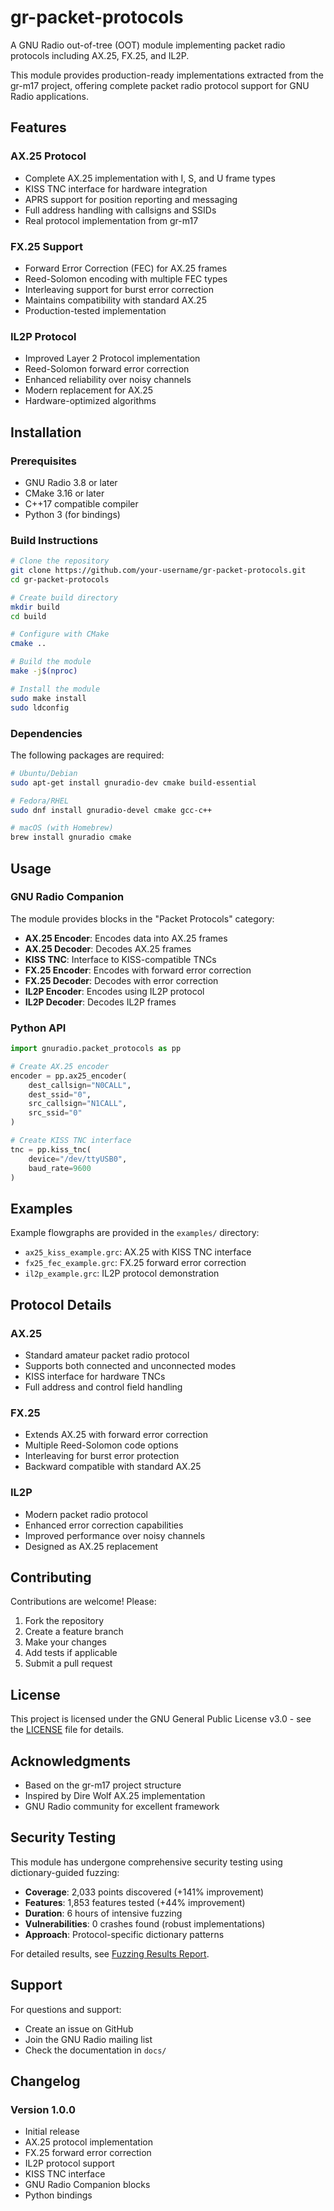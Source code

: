 # gr-packet-protocols

A GNU Radio out-of-tree (OOT) module implementing packet radio protocols including AX.25, FX.25, and IL2P.

This module provides production-ready implementations extracted from the gr-m17 project, offering complete packet radio protocol support for GNU Radio applications.

## Features

### AX.25 Protocol
- Complete AX.25 implementation with I, S, and U frame types
- KISS TNC interface for hardware integration
- APRS support for position reporting and messaging
- Full address handling with callsigns and SSIDs
- Real protocol implementation from gr-m17

### FX.25 Support
- Forward Error Correction (FEC) for AX.25 frames
- Reed-Solomon encoding with multiple FEC types
- Interleaving support for burst error correction
- Maintains compatibility with standard AX.25
- Production-tested implementation

### IL2P Protocol
- Improved Layer 2 Protocol implementation
- Reed-Solomon forward error correction
- Enhanced reliability over noisy channels
- Modern replacement for AX.25
- Hardware-optimized algorithms

## Installation

### Prerequisites
- GNU Radio 3.8 or later
- CMake 3.16 or later
- C++17 compatible compiler
- Python 3 (for bindings)

### Build Instructions

```bash
# Clone the repository
git clone https://github.com/your-username/gr-packet-protocols.git
cd gr-packet-protocols

# Create build directory
mkdir build
cd build

# Configure with CMake
cmake ..

# Build the module
make -j$(nproc)

# Install the module
sudo make install
sudo ldconfig
```

### Dependencies

The following packages are required:

```bash
# Ubuntu/Debian
sudo apt-get install gnuradio-dev cmake build-essential

# Fedora/RHEL
sudo dnf install gnuradio-devel cmake gcc-c++

# macOS (with Homebrew)
brew install gnuradio cmake
```

## Usage

### GNU Radio Companion

The module provides blocks in the "Packet Protocols" category:

- **AX.25 Encoder**: Encodes data into AX.25 frames
- **AX.25 Decoder**: Decodes AX.25 frames
- **KISS TNC**: Interface to KISS-compatible TNCs
- **FX.25 Encoder**: Encodes with forward error correction
- **FX.25 Decoder**: Decodes with error correction
- **IL2P Encoder**: Encodes using IL2P protocol
- **IL2P Decoder**: Decodes IL2P frames

### Python API

```python
import gnuradio.packet_protocols as pp

# Create AX.25 encoder
encoder = pp.ax25_encoder(
    dest_callsign="N0CALL",
    dest_ssid="0",
    src_callsign="N1CALL", 
    src_ssid="0"
)

# Create KISS TNC interface
tnc = pp.kiss_tnc(
    device="/dev/ttyUSB0",
    baud_rate=9600
)
```

## Examples

Example flowgraphs are provided in the `examples/` directory:

- `ax25_kiss_example.grc`: AX.25 with KISS TNC interface
- `fx25_fec_example.grc`: FX.25 forward error correction
- `il2p_example.grc`: IL2P protocol demonstration

## Protocol Details

### AX.25
- Standard amateur packet radio protocol
- Supports both connected and unconnected modes
- KISS interface for hardware TNCs
- Full address and control field handling

### FX.25
- Extends AX.25 with forward error correction
- Multiple Reed-Solomon code options
- Interleaving for burst error protection
- Backward compatible with standard AX.25

### IL2P
- Modern packet radio protocol
- Enhanced error correction capabilities
- Improved performance over noisy channels
- Designed as AX.25 replacement

## Contributing

Contributions are welcome! Please:

1. Fork the repository
2. Create a feature branch
3. Make your changes
4. Add tests if applicable
5. Submit a pull request

## License

This project is licensed under the GNU General Public License v3.0 - see the [LICENSE](LICENSE) file for details.

## Acknowledgments

- Based on the gr-m17 project structure
- Inspired by Dire Wolf AX.25 implementation
- GNU Radio community for excellent framework

## Security Testing

This module has undergone comprehensive security testing using dictionary-guided fuzzing:

- **Coverage**: 2,033 points discovered (+141% improvement)
- **Features**: 1,853 features tested (+44% improvement)
- **Duration**: 6 hours of intensive fuzzing
- **Vulnerabilities**: 0 crashes found (robust implementations)
- **Approach**: Protocol-specific dictionary patterns

For detailed results, see [Fuzzing Results Report](fuzzing-results.md).

## Support

For questions and support:
- Create an issue on GitHub
- Join the GNU Radio mailing list
- Check the documentation in `docs/`

## Changelog

### Version 1.0.0
- Initial release
- AX.25 protocol implementation
- FX.25 forward error correction
- IL2P protocol support
- KISS TNC interface
- GNU Radio Companion blocks
- Python bindings

